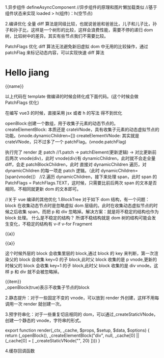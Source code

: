 1.异步组件
defineAsyncComponent
//异步组件的原理和图片懒加载类似
//基于组件状态来实现 loaded > h(组件)：h(空节点)

2.编译优化
全量 diff 算法是同级比较，也就说爸爸和爸爸比，儿子和儿子比，孙子和孙子比，这样是一个树形的比较，这样会浪费性能，需要不停的递归 dom 树，比较树中的差异。其实有些节点我们不需要比较。

PatchFlags 优化
diff 算法无法避免新旧虚拟 dom 中无用的比较操作，通过 patchFlag 来标记动态内容，可以实现快速 diff 算法

<div>
    <h1>Hello jiang</h1>
    <span>{{name}}</span>
</div>

以上代码在 template 做编译的时候会转化成下面代码。(这个时候会做 PatchFlags 优化)

<!-- import { createElementVNode as _createElementVNode, toDisplayString as _toDisplayString, openBlock as _openBlock, createElementBlock as _createElementBlock } from "vue"

export function render(_ctx, _cache, $props, $setup, $data, $options) {
  return (_openBlock(), _createElementBlock("div", null, [
    _createElementVNode("h1", null, "Hello jiang"),
    _createElementVNode("span", null, _toDisplayString(_ctx.name), 1 /* TEXT */)
  ]))
}
 -->

在编写 vue3 的时候，直接采用 jsx 或者 h 的写法 得不到优化

openBlock:创建一个数组，用于收集子元素的动态节点的。
createElementBlock: 本质还是 crateVNode，具有收集子元素的动态虚拟节点的功能。(vnode.dynamicChildren=[])
createElementVNode: 其实就是 crateVNode，只不过多了一个 patchFlag。(vnode.patchFlag)

执行完了 render 走 patch
//1.patch -> patchElement(更新逻辑) -> 对比更新前后两次 vnode(div)，此时 vnode(div)有 dynamicChildren，此时就不会走全量 diff，会走 patchBlockChildren，此时
直接对 dynamicChildren 遍历，对 dynamicChildren 的每一项走 patch 逻辑。（此时 dynamicChildren=[span(vnode)]）
//2.遍历 dynamicChildren，接下来处理 span，此时 span 的 PatchFlags = PatchFlags.TEXT，这时候，只需要比前后两次 span 的文本是否相同，不相同就更新 dom 的文本即可。

//关于 vue 编译的其他优化
1.BlockTree
对于如下 dom 结构，有一个问题：block 在收集动态节点时是忽略虚拟 dom 层级的。此时在收集动态虚拟节点的时候之后收集 span，而把 p 和 div 忽略掉。解决方案：就是将不稳定的结构也作为 block 处理。
什么是不稳定的结构？
所谓不稳结构就是 dom 树的结构可能会发生变化，不稳定的结构有 v-if v-for Fragment

<div>
  <p v-if="flag">
    <span>{{a}}</span>
  </p>
  <div v-else>
    <span>{{a}}</span>
  </div>
</div>

<!-- export function render(_ctx, _cache, $props, $setup, $data, $options) {
  return (_openBlock(), _createElementBlock("div", null, [
    (_ctx.flag)
      ? (_openBlock(), _createElementBlock("p", { key: 0 }, [
          _createElementVNode("span", null, _toDisplayString(_ctx.a), 1 /* TEXT */)
        ]))
      : (_openBlock(), _createElementBlock("div", { key: 1 }, [
          _createElementVNode("span", null, _toDisplayString(_ctx.a), 1 /* TEXT */)
        ]))
  ]))
} -->

这个时候外层的 block 会收集里层的 block,通过 block 的 key 来判断，第一次渲染父的 block 会收集 key=0 的子 block,此时父 block 收集的是 p vnode,更新的时候父的 block 会收集 key=1 的子 block,此时父 block 收集的是 div vnode。这样 p 和 div 就不会被忽略掉。

<div>
  <div v-for="item in fruits">{{item}}</div>
</div>  
<!-- 
export function render(_ctx, _cache, $props, $setup, $data, $options) {
  return (_openBlock(), _createElementBlock("div", null, [
    (_openBlock(true), _createElementBlock(_Fragment, null, _renderList(_ctx.fruits, (item) => {
      return (_openBlock(), _createElementBlock("div", null, _toDisplayString(item), 1 /* TEXT */))
    }), 256 /* UNKEYED_FRAGMENT */))
  ]))
} -->
_openBlock(true)表示不收集子节点的block

2.静态提升：对于一些固定不变的 vnode，可以放到 render 外创建，这样不用每调用一次 render 就创建一次。

3.预字符串化：对于一些重复切且相同的 dom，可以通过\_createStaticVNode，创建一个静态的 vnode，字符串的形式。

<div>
  <span></span>
  <span></span>
  <span></span>
  <span></span>
  <span></span>
  <span></span>
  <span></span>
  <span></span>
  <span></span>
  <span></span>
  <span></span>
  <span></span>
  <span></span>
  <span></span>
  <span></span>
  <span></span>
  <span></span>
  <span></span>
  <span></span>
  <span></span>
</div>

export function render(\_ctx, \_cache, $props, $setup, $data, $options) {
return (\_openBlock(), \_createElementBlock("div", null, \_cache[0] || (\_cache[0] = [
_createStaticVNode("<span></span><span></span><span></span><span></span><span></span><span></span><span></span><span></span><span></span><span></span><span></span><span></span><span></span><span></span><span></span><span></span><span></span><span></span><span></span><span></span>", 20)
])))
}

4.缓存回调函数

<div @click="e=>v=e.tageet.value"></div>

<!-- export function render(_ctx, _cache, $props, $setup, $data, $options) {
  return (_openBlock(), _createElementBlock("div", {
    onClick: _cache[0] || (_cache[0] = e=>_ctx.v=e.tageet.value)
  }))
} -->
